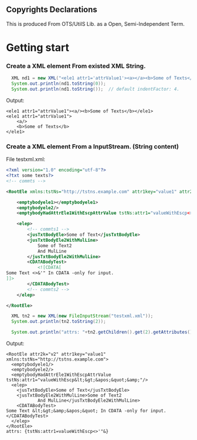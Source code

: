 ## Copyrights Declarations
This is produced From OTS/UtilS Lib. as a Open, Semi-Independent Term.

# Getting start

### Create a XML element From existed XML String.
```java
  XML nd1 = new XML("<ele1 attr1='attrValue1'><a></a><b>Some of Texts</b></ele1>");
  System.out.println(nd1.toString(0));
  System.out.println(nd1.toString());  // default indentFactor: 4.
```
Output:
```
<ele1 attr1="attrValue1"><a/><b>Some of Texts</b></ele1>
<ele1 attr1="attrValue1">
    <a/>
    <b>Some of Texts</b>
</ele1>
```
### Create a XML element From a InputStream. (String content)
File testxml.xml:
```xml
<?xml version="1.0" encoding="utf-8"?>
<?txt some texts?>
<!-- commts -->

<RootEle xmlns:tstNs="http://tstns.example.com" attr1key="value1" attr2k="v2" >

    <emptybodyele1></emptybodyele1>
    <emptybodyele2/>
    <emptybodyHadAttrEle1WithEscpAttrValue tstNs:attr1="valueWithEscp<>&apos;&quot;&amp;"/>

    <elep>
        <!-- commts1 -->
        <jusTxtBodyEle>Some of Text</jusTxtBodyEle>
        <jusTxtBodyEle2WithMulLine>
            Some of Text2
            And MulLine
        </jusTxtBodyEle2WithMulLine>
        <CDATABodyTest>
            <![CDATA[
Some Text <>&'" In CDATA -only for input.
]]>
        </CDATABodyTest>
        <!-- commts2 -->
    </elep>

</RootEle>
```
```java
  XML tn2 = new XML(new FileInputStream("testxml.xml"));
  System.out.println(tn2.toString(2));

  System.out.println("attrs: "+tn2.getChildren().get(2).getAttributes());
```
Output:
```
<RootEle attr2k="v2" attr1key="value1" xmlns:tstNs="http://tstns.example.com">
  <emptybodyele1/>
  <emptybodyele2/>
  <emptybodyHadAttrEle1WithEscpAttrValue tstNs:attr1="valueWithEscp&lt;&gt;&apos;&quot;&amp;"/>
  <elep>
    <jusTxtBodyEle>Some of Text</jusTxtBodyEle>
    <jusTxtBodyEle2WithMulLine>Some of Text2
            And MulLine</jusTxtBodyEle2WithMulLine>
    <CDATABodyTest>
Some Text &lt;&gt;&amp;&apos;&quot; In CDATA -only for input.
</CDATABodyTest>
  </elep>
</RootEle>
attrs: {tstNs:attr1=valueWithEscp<>'"&}
```

